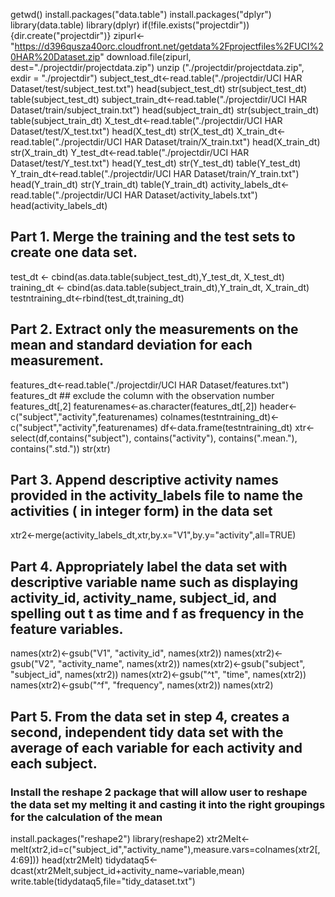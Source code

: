 getwd()
install.packages("data.table")
install.packages("dplyr")
library(data.table)
library(dplyr)
if(!file.exists("projectdir")){dir.create("projectdir")}
zipurl<-"https://d396qusza40orc.cloudfront.net/getdata%2Fprojectfiles%2FUCI%20HAR%20Dataset.zip"
download.file(zipurl, dest="./projectdir/projectdata.zip")
unzip ("./projectdir/projectdata.zip", exdir = "./projectdir")
subject_test_dt<-read.table("./projectdir/UCI HAR Dataset/test/subject_test.txt")
head(subject_test_dt)
str(subject_test_dt)
table(subject_test_dt)
subject_train_dt<-read.table("./projectdir/UCI HAR Dataset/train/subject_train.txt")
head(subject_train_dt)
str(subject_train_dt)
table(subject_train_dt)
X_test_dt<-read.table("./projectdir/UCI HAR Dataset/test/X_test.txt")
head(X_test_dt)
str(X_test_dt)
X_train_dt<-read.table("./projectdir/UCI HAR Dataset/train/X_train.txt")
head(X_train_dt)
str(X_train_dt)
Y_test_dt<-read.table("./projectdir/UCI HAR Dataset/test/Y_test.txt")
head(Y_test_dt)
str(Y_test_dt)
table(Y_test_dt)
Y_train_dt<-read.table("./projectdir/UCI HAR Dataset/train/Y_train.txt")
head(Y_train_dt)
str(Y_train_dt)
table(Y_train_dt)
activity_labels_dt<-read.table("./projectdir/UCI HAR Dataset/activity_labels.txt")
head(activity_labels_dt)
## Part 1. Merge the training and the test sets to create one data set.
test_dt <- cbind(as.data.table(subject_test_dt),Y_test_dt, X_test_dt)
training_dt <- cbind(as.data.table(subject_train_dt),Y_train_dt, X_train_dt)
testntraining_dt<-rbind(test_dt,training_dt)
## Part 2. Extract only the measurements on the mean and standard deviation for each measurement.
features_dt<-read.table("./projectdir/UCI HAR Dataset/features.txt")
features_dt ## exclude the column with the observation number
features_dt[,2]
featurenames<-as.character(features_dt[,2])
header<-c("subject","activity",featurenames)
colnames(testntraining_dt)<-c("subject","activity",featurenames)
df<-data.frame(testntraining_dt)
xtr<- select(df,contains("subject"), contains("activity"), contains(".mean."), contains(".std."))
str(xtr) 
## Part 3. Append descriptive activity names provided in the activity_labels file to name the activities ( in integer form) in the data set
xtr2<-merge(activity_labels_dt,xtr,by.x="V1",by.y="activity",all=TRUE)
## Part 4. Appropriately label the data set with descriptive variable name such as displaying activity_id, activity_name, subject_id, and spelling out t as time and f as frequency in the feature variables.
names(xtr2)<-gsub("V1", "activity_id", names(xtr2))
names(xtr2)<-gsub("V2", "activity_name", names(xtr2))
names(xtr2)<-gsub("subject", "subject_id", names(xtr2))
names(xtr2)<-gsub("^t", "time", names(xtr2))
names(xtr2)<-gsub("^f", "frequency", names(xtr2))
names(xtr2)
## Part 5. From the data set in step 4, creates a second, independent tidy data set with the average of each variable for each activity and each subject.
### Install the reshape 2 package that will allow user to reshape the data set my melting it and casting it into the right groupings for the calculation of the mean
install.packages("reshape2")
library(reshape2)
xtr2Melt<-melt(xtr2,id=c("subject_id","activity_name"),measure.vars=colnames(xtr2[,4:69]))
head(xtr2Melt)
tidydataq5<-dcast(xtr2Melt,subject_id+activity_name~variable,mean)
write.table(tidydataq5,file="tidy_dataset.txt")
